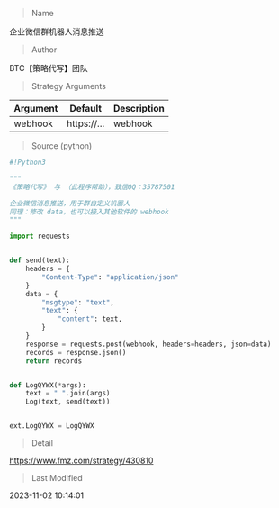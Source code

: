 
> Name

企业微信群机器人消息推送

> Author

BTC【策略代写】团队



> Strategy Arguments



|Argument|Default|Description|
|----|----|----|
|webhook|https://...|webhook|


> Source (python)

``` python
#!Python3

"""
《策略代写》 与 （此程序帮助），致信QQ：35787501

企业微信消息推送，用于群自定义机器人
同理：修改 data，也可以接入其他软件的 webhook
"""

import requests


def send(text):
    headers = {
        "Content-Type": "application/json"
    }
    data = {
        "msgtype": "text",
        "text": {
            "content": text,
        }
    }
    response = requests.post(webhook, headers=headers, json=data)
    records = response.json()
    return records


def LogQYWX(*args):
    text = " ".join(args)
    Log(text, send(text))


ext.LogQYWX = LogQYWX

```

> Detail

https://www.fmz.com/strategy/430810

> Last Modified

2023-11-02 10:14:01
